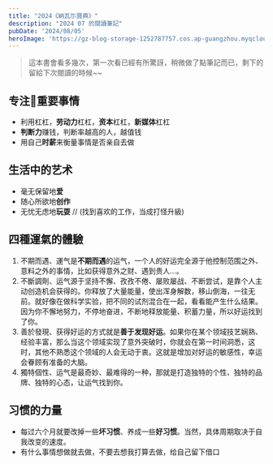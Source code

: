 ```yaml
---
title: "2024《納瓦尓寶典》"
description: "2024 07 的閱讀筆記"
pubDate: '2024/08/05'
heroImage: 'https://gz-blog-storage-1252787757.cos.ap-guangzhou.myqcloud.com/books/202407-note.jpg?imageMogr2/format/webp'
---
```


> 這本書會看多幾次，第一次看已經有所驚訝，稍微做了點筆記而已，剩下的留給下次閱讀的時候~~

## 专注🧘重要事情
* 利用杠杠，**劳动力**杠杠，**资本**杠杠，**新媒体**杠杠
* **判断力**赚钱，判断率越高的人，越值钱
* 用自己**时薪**来衡量事情是否亲自去做

## 生活中的艺术
- 毫无保留地**爱**
- 随心所欲地**创作**
- 无忧无虑地**玩耍** // (找到喜欢的工作，当成打怪升級)

## 四種運氣的體驗

1. 不期而遇、運气是**不期而遇**的运气，一个人的好运完全源于他控制范围之外、意料之外的事情，比如获得意外之财、遇到贵人...。
2. 不斷調劑、运气源于坚持不懈、孜孜不倦、屡败屡战、不断尝试，是靠个人主动创造机会获得的。你释放了大量能量，使出浑身解数，移山倒海，一往无前。就好像在做科学实验，把不同的试剂混合在一起，看看能产生什么结果。因为你不懈地努力，不停地奋进，不断地释放能量、积蓄力量，所以好运找到了你。
3. 善於發現、获得好运的方式就是**善于发现好运**。如果你在某个领域技艺娴熟、经验丰富，那么当这个领域实现了意外突破时，你就会在第一时间洞悉，这时，其他不熟悉这个领域的人会无动于衷。这就是增加对好运的敏感性，幸运会眷顾有准备的大脑。
4. 獨特個性、运气是最奇妙、最难得的一种，那就是打造独特的个性、独特的品牌、独特的心态，让运气找到你。

## 习惯的力量

* 每过六个月就要改掉一些**坏习惯**、养成一些**好习惯**。当然，具体周期取决于自我改变的速度。
* 有什么事情想做就去做，不要去想我打算去做，给自己留下借口